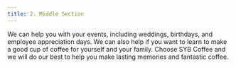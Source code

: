 ```yaml
---
title: 2. Middle Section
---
```


We can help you with your events, including weddings, birthdays, and employee appreciation days. We can also help if you want to learn to make a good cup of coffee for yourself and your family. Choose SYB Coffee and we will do our best to help you make lasting memories and fantastic coffee.

